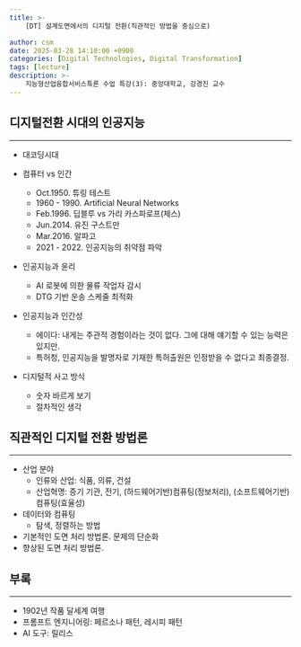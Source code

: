 ```yaml
---
title: >-
    [DT] 설계도면에서의 디지털 전환(직관적인 방법을 중심으로)

author: csm
date: 2025-03-28 14:10:00 +0900
categories: [Digital Technologies, Digital Transformation]
tags: [lecture]
description: >-
    지능형산업융합서비스특론 수업 특강(3): 중앙대학교, 강경진 교수
---
```


## 디지털전환 시대의 인공지능
---
- 대코딩시대
- 컴퓨터 vs 인간
   - Oct.1950. 튜링 테스트
   - 1960 - 1990. Artificial Neural Networks
   - Feb.1996. 딥블루 vs 가리 카스파로프(체스) 
   - Jun.2014. 유진 구스트만 
   - Mar.2016. 알파고
   - 2021 - 2022. 인공지능의 취약점 파악
- 인공지능과 윤리
   - AI 로봇에 의한 물류 작업자 감시 
   - DTG 기반 운송 스케줄 최적화
- 인공지능과 인간성
   - 에이다: 내게는 주관적 경험이라는 것이 없다. 그에 대해 얘기할 수 있는 능력은 있지만.
   - 특허청, 인공지능을 발명자로 기재한 특허출원은 인정받을 수 없다고 최종결정.

- 디지털적 사고 방식
   - 숫자 바르게 보기
   - 절차적인 생각

## 직관적인 디지털 전환 방법론
---
- 산업 분야
   - 인류와 산업: 식품, 의류, 건설
   - 산업혁명: 증기 기관, 전기, (하드웨어기반)컴퓨팅(정보처리), (소프트웨어기반)컴퓨팅(효율성)
- 데이터와 컴퓨팅
   - 탐색, 정렬하는 방법
- 기본적인 도면 처리 방법론. 문제의 단순화
- 향상된 도면 처리 방법론.

## 부록
---
- 1902년 작품 달세계 여행
- 프롬프트 엔지니어링: 페르소나 패턴, 레시피 패턴
- AI 도구: 릴리스